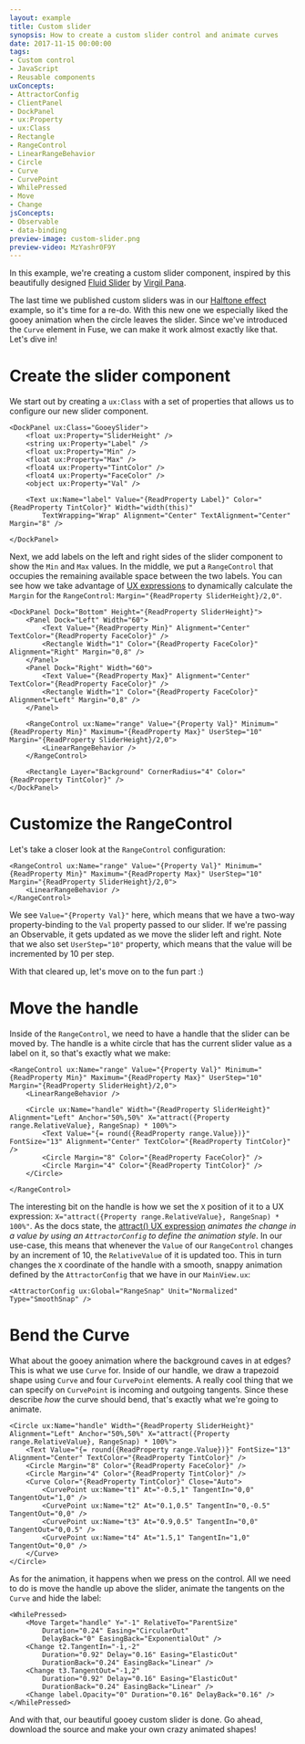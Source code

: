 ```yaml
---
layout: example
title: Custom slider
synopsis: How to create a custom slider control and animate curves
date: 2017-11-15 00:00:00
tags:
- Custom control
- JavaScript
- Reusable components
uxConcepts:
- AttractorConfig
- ClientPanel
- DockPanel
- ux:Property
- ux:Class
- Rectangle
- RangeControl
- LinearRangeBehavior
- Circle
- Curve
- CurvePoint
- WhilePressed
- Move
- Change
jsConcepts:
- Observable
- data-binding
preview-image: custom-slider.png
preview-video: MzYashr0F9Y
---
```

In this example, we're creating a custom slider component, inspired by this beautifully designed [Fluid Slider](https://dribbble.com/shots/3868232-ios-Fluid-Slider-ui-ux) by [Virgil Pana](https://dribbble.com/virgilpana).

The last time we published custom sliders was in our [Halftone effect](https://fuse-open.github.io/examples/halftone-effect) example, so it's time for a re-do. With this new one we especially liked the gooey animation when the circle leaves the slider. Since we've introduced the `Curve` element in Fuse, we can make it work almost exactly like that. Let's dive in!

# Create the slider component

We start out by creating a `ux:Class` with a set of properties that allows us to configure our new slider component.
```
<DockPanel ux:Class="GooeySlider">
    <float ux:Property="SliderHeight" />
    <string ux:Property="Label" />
    <float ux:Property="Min" />
    <float ux:Property="Max" />
    <float4 ux:Property="TintColor" />
    <float4 ux:Property="FaceColor" />
    <object ux:Property="Val" />

    <Text ux:Name="label" Value="{ReadProperty Label}" Color="{ReadProperty TintColor}" Width="width(this)"
        TextWrapping="Wrap" Alignment="Center" TextAlignment="Center" Margin="8" />

</DockPanel>
```
Next, we add labels on the left and right sides of the slider component to show the `Min` and `Max` values. In the middle, we put a `RangeControl` that occupies the remaining available space between the two labels. You can see how we take advantage of [UX expressions](https://fuse-open.github.io/docs/ux-markup/expressions) to dynamically calculate the `Margin` for the `RangeControl`: `Margin="{ReadProperty SliderHeight}/2,0"`.
```
<DockPanel Dock="Bottom" Height="{ReadProperty SliderHeight}">
    <Panel Dock="Left" Width="60">
        <Text Value="{ReadProperty Min}" Alignment="Center" TextColor="{ReadProperty FaceColor}" />
        <Rectangle Width="1" Color="{ReadProperty FaceColor}" Alignment="Right" Margin="0,8" />
    </Panel>
    <Panel Dock="Right" Width="60">
        <Text Value="{ReadProperty Max}" Alignment="Center" TextColor="{ReadProperty FaceColor}" />
        <Rectangle Width="1" Color="{ReadProperty FaceColor}" Alignment="Left" Margin="0,8" />
    </Panel>

    <RangeControl ux:Name="range" Value="{Property Val}" Minimum="{ReadProperty Min}" Maximum="{ReadProperty Max}" UserStep="10" Margin="{ReadProperty SliderHeight}/2,0">
        <LinearRangeBehavior />
    </RangeControl>

    <Rectangle Layer="Background" CornerRadius="4" Color="{ReadProperty TintColor}" />
</DockPanel>
```

# Customize the RangeControl

Let's take a closer look at the `RangeControl` configuration:
```
<RangeControl ux:Name="range" Value="{Property Val}" Minimum="{ReadProperty Min}" Maximum="{ReadProperty Max}" UserStep="10" Margin="{ReadProperty SliderHeight}/2,0">
    <LinearRangeBehavior />
</RangeControl>
```
We see `Value="{Property Val}"` here, which means that we have a two-way property-binding to the `Val` property passed to our slider. If we're passing an Observable, it gets updated as we move the slider left and right. Note that we also set `UserStep="10"` property, which means that the value will be incremented by 10 per step.

With that cleared up, let's move on to the fun part :)

# Move the handle

Inside of the `RangeControl`, we need to have a handle that the slider can be moved by. The handle is a white circle that has the current slider value as a label on it, so that's exactly what we make:
```
<RangeControl ux:Name="range" Value="{Property Val}" Minimum="{ReadProperty Min}" Maximum="{ReadProperty Max}" UserStep="10" Margin="{ReadProperty SliderHeight}/2,0">
    <LinearRangeBehavior />

    <Circle ux:Name="handle" Width="{ReadProperty SliderHeight}" Alignment="Left" Anchor="50%,50%" X="attract({Property range.RelativeValue}, RangeSnap) * 100%">
        <Text Value="{= round({ReadProperty range.Value})}" FontSize="13" Alignment="Center" TextColor="{ReadProperty TintColor}" />
        <Circle Margin="8" Color="{ReadProperty FaceColor}" />
        <Circle Margin="4" Color="{ReadProperty TintColor}" />
    </Circle>

</RangeControl>
```
The interesting bit on the handle is how we set the `X` position of it to a UX expression: `X="attract({Property range.RelativeValue}, RangeSnap) * 100%"`. As the docs state, the [attract() UX expression](https://fuse-open.github.io/docs/ux-markup/expressions#misc) _animates the change in a value by using an `AttractorConfig` to define the animation style_. In our use-case, this means that whenever the `Value` of our `RangeControl` changes by an increment of 10, the `RelativeValue` of it is updated too. This in turn changes the `X` coordinate of the handle with a smooth, snappy animation defined by the `AttractorConfig` that we have in our `MainView.ux`:
```
<AttractorConfig ux:Global="RangeSnap" Unit="Normalized" Type="SmoothSnap" />
```

# Bend the Curve

What about the gooey animation where the background caves in at edges? This is what we use `Curve` for. Inside of our handle, we draw a trapezoid shape using `Curve` and four `CurvePoint` elements. A really cool thing that we can specify on `CurvePoint` is incoming and outgoing tangents. Since these describe _how_ the curve should bend, that's exactly what we're going to animate.
```
<Circle ux:Name="handle" Width="{ReadProperty SliderHeight}" Alignment="Left" Anchor="50%,50%" X="attract({Property range.RelativeValue}, RangeSnap) * 100%">
    <Text Value="{= round({ReadProperty range.Value})}" FontSize="13" Alignment="Center" TextColor="{ReadProperty TintColor}" />
    <Circle Margin="8" Color="{ReadProperty FaceColor}" />
    <Circle Margin="4" Color="{ReadProperty TintColor}" />
    <Curve Color="{ReadProperty TintColor}" Close="Auto">
        <CurvePoint ux:Name="t1" At="-0.5,1" TangentIn="0,0" TangentOut="1,0" />
        <CurvePoint ux:Name="t2" At="0.1,0.5" TangentIn="0,-0.5" TangentOut="0,0" />
        <CurvePoint ux:Name="t3" At="0.9,0.5" TangentIn="0,0" TangentOut="0,0.5" />
        <CurvePoint ux:Name="t4" At="1.5,1" TangentIn="1,0" TangentOut="0,0" />
    </Curve>
</Circle>
```
As for the animation, it happens when we press on the control. All we need to do is move the handle up above the slider, animate the tangents on the `Curve` and hide the label:
```
<WhilePressed>
    <Move Target="handle" Y="-1" RelativeTo="ParentSize"
        Duration="0.24" Easing="CircularOut"
        DelayBack="0" EasingBack="ExponentialOut" />
    <Change t2.TangentIn="-1,-2"
        Duration="0.92" Delay="0.16" Easing="ElasticOut"
        DurationBack="0.24" EasingBack="Linear" />
    <Change t3.TangentOut="-1,2"
        Duration="0.92" Delay="0.16" Easing="ElasticOut"
        DurationBack="0.24" EasingBack="Linear" />
    <Change label.Opacity="0" Duration="0.16" DelayBack="0.16" />
</WhilePressed>
```
And with that, our beautiful gooey custom slider is done. Go ahead, download the source and make your own crazy animated shapes!
